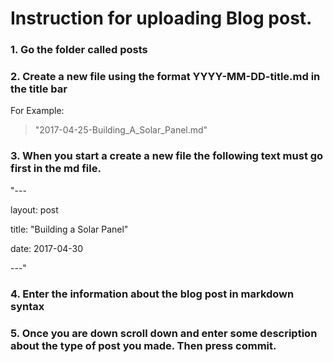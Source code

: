 #  Instruction for uploading Blog post.

### 1. Go the folder called posts
### 2. Create a new file using the format YYYY-MM-DD-title.md in the title bar

For Example:
>"2017-04-25-Building_A_Solar_Panel.md"
   
### 3. When you start a create a new file the following text must go first in the md file.
"---

layout: post

title: "Building a Solar Panel"

date: 2017-04-30

---"

### 4. Enter the information about the blog post in markdown syntax

### 5. Once you are down scroll down and enter some description about the type of post you made. Then press commit.

